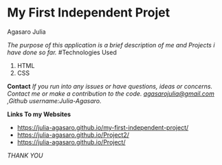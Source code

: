 # My First Independent Projet
Agasaro Julia



*The purpose of this application is a brief description of me and Projects i have done  so far.*
#Technologies Used
1. HTML
1. CSS



**Contact**
*If you  run into any issues or have questions, ideas or concerns.  Contact me or make a contribution to the code.*
*agasarojulia@gmail.com ,Github username:Julia-Agasaro.*


**Links To my Websites**
* https://julia-agasaro.github.io/my-first-independent-project/
* https://julia-agasaro.github.io/Project2/
* https://julia-agasaro.github.io/Project/



*THANK YOU*

